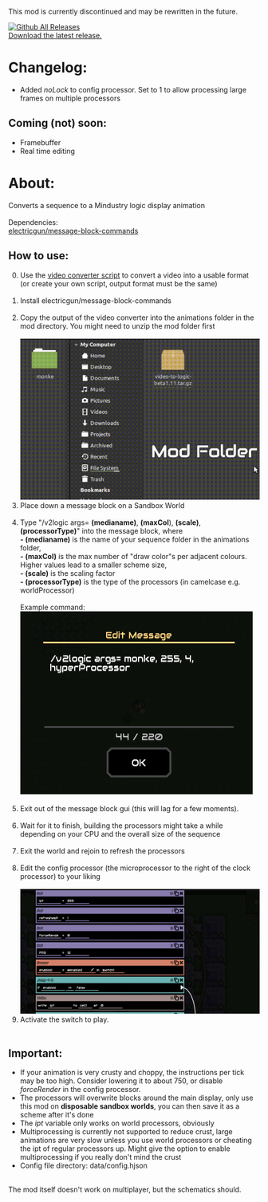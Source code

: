 This mod is currently discontinued and may be rewritten in the future.


[![Github All Releases](https://img.shields.io/github/downloads/electricgun/video-to-logic/total.svg)]() <br>
[Download the latest release.](https://github.com/ElectricGun/video-to-logic/releases/latest) <br>
# Changelog:
* Added *noLock* to config processor. Set to 1 to allow processing large frames on multiple processors
  
## Coming (not) soon:
* Framebuffer
* Real time editing
  
# About:
Converts a sequence to a Mindustry logic display animation <br> <br>
Dependencies: <br> 
[electricgun/message-block-commands](https://github.com/ElectricGun/message-block-commands)

## How to use:
0. Use the [video converter script](https://github.com/ElectricGun/video-converter/releases/latest "Video Converter") to convert a video into a usable format (or create your own script, output format must be the same) <br> <br>
1. Install electricgun/message-block-commands <br> <br>
2. Copy the output of the video converter into the animations folder in the mod directory. You might need to unzip the mod folder first <br> <br>
![example1](resources/guide1.gif)
3. Place down a message block on a Sandbox World <br> <br>
4. Type "/v2logic args= **(medianame)**, **(maxCol**), **(scale)**, **(processorType)**" into the message block, where <br>**- (medianame)** is the name of your sequence folder in the animations folder, <br> **- (maxCol)** is the max number of "draw color"s per adjacent colours. Higher values lead to a smaller scheme size, <br> **- (scale)** is the scaling factor <br> **- (processorType)** is the type of the processors (in camelcase e.g. worldProcessor) <br>  <br>Example command: <br> 
![example1](resources/example1.png) <br> <br>
5. Exit out of the message block gui (this will lag for a few moments). <br> <br>
6. Wait for it to finish, building the processors might take a while depending on your CPU and the overall size of the sequence <br> <br>
7. Exit the world and rejoin to refresh the processors <br> <br>
8. Edit the config processor (the microprocessor to the right of the clock processor) to your liking <br> <br>
![example1](resources/example2.png)
9. Activate the switch to play. <br> <br>
## Important: 
- If your animation is very crusty and choppy, the instructions per tick may be too high. Consider lowering it to about 750, or disable *forceRender* in the config processor.
- The processors will overwrite blocks around the main display, only use this mod on **disposable sandbox worlds**, you can then save it as a scheme after it's done <br>
- The *ipt* variable only works on world processors, obviously <br>
- Multiprocessing is currently not supported to reduce crust, large animations are very slow unless you use world processors or cheating the ipt of regular processors up. Might give the option to enable multiprocessing if you really don't mind the crust <br>
- Config file directory: data/config.hjson <br>
<br>
The mod itself doesn't work on multiplayer, but the schematics should.
